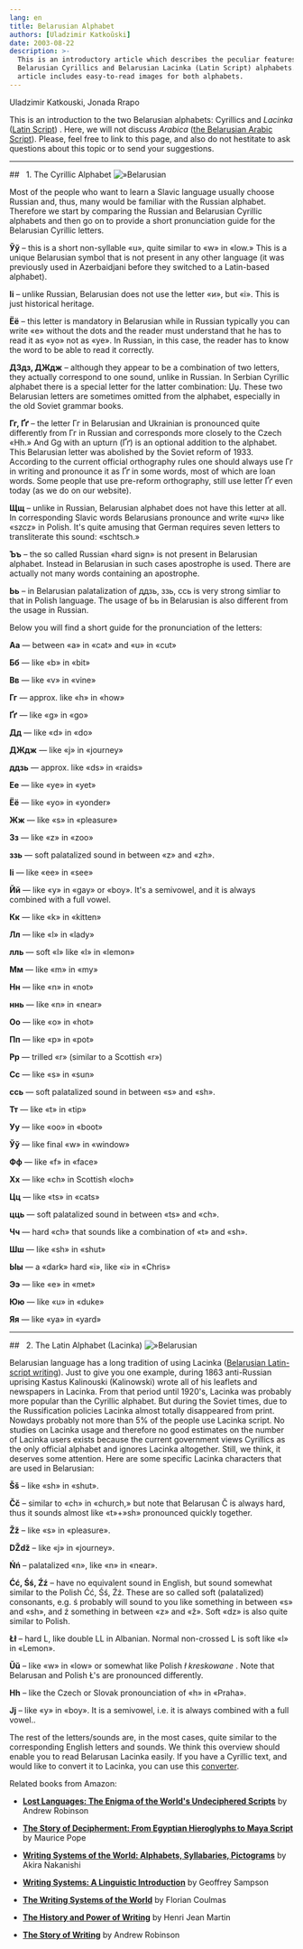 ```yaml
---
lang: en
title: Belarusian Alphabet
authors: [Uladzimir Katkoŭski]
date: 2003-08-22
description: >-
  This is an introductory article which describes the peculiar features of the
  Belarusian Cyrillics and Belarusian Lacinka (Latin Script) alphabets. The
  article includes easy-to-read images for both alphabets.
---
```



Uladzimir Katkouski, Jonada Rrapo

This is an introduction to the two Belarusian alphabets: Cyrillics and  *Lacinka*  (<a href=»articles/art_lac1.html»>Latin Script</a>) . Here, we will not discuss  *Arabica*  (<a href=»articles/art_kitab1_en.html»>the Belarusian Arabic Script</a>). Please, feel free to link to this page, and also do not hestitate to ask questions about this topic or to send your suggestions.

<hr />
##   1. The Cyrillic Alphabet
<img src=»belarusian_alphabet_cyrillic.gif» title=»Belarusian Alphabet (Cyrillics)» width=»565» height=»143» alt=»Belarusian Alphabet (Cyrillics)» />

Most of the people who want to learn a Slavic language usually choose Russian and, thus, many would be familiar with the Russian alphabet. Therefore we start by comparing the Russian and Belarusian Cyrillic alphabets and then go on to provide a short pronunciation guide for the Belarusian Cyrillic letters.

<strong>Ўў</strong> – this is a short non-syllable «u», quite similar to «w» in «low.» This is a unique Belarusian symbol that is not present in any other language (it was previously used in Azerbaidjani before they switched to a Latin-based alphabet).

<strong>Іі</strong> – unlike Russian, Belarusian does not use the letter «и», but «і». This is just historical heritage.

<strong>Ёё</strong> – this letter is mandatory in Belarusian while in Russian typically you can write «e» without the dots and the reader must understand that he has to read it as «yo» not as «ye». In Russian, in this case, the reader has to know the word to be able to read it correctly.

<strong>ДЗдз, ДЖдж</strong> – although they appear to be a combination of two letters, they actually correspond to one sound, unlike in Russian. In Serbian Cyrillic alphabet there is a special letter for the latter combination: Џџ. These two Belarusian letters are sometimes omitted from the alphabet, especially in the old Soviet grammar books.

<strong>Гг, Ґґ</strong> – the letter Гг in Belarusian and Ukrainian is pronounced quite differently from Гг in Russian and corresponds more closely to the Czech «Hh.» And Gg with an upturn (Ґґ) is an optional addition to the alphabet. This Belarusian letter was abolished by the Soviet reform of 1933. According to the current official orthography rules one should always use Гг in writing and pronounce it as Ґґ in some words, most of which are loan words. Some people that use pre-reform orthography, still use letter Ґґ even today (as we do on our website).

<strong>Щщ</strong> – unlike in Russian, Belarusian alphabet does not have this letter at all. In corresponding Slavic words Belarusians pronounce and write «шч» like «szcz» in Polish. It's quite amusing that German requires seven letters to transliterate this sound: «schtsch.»

<strong>Ъъ</strong> – the so called Russian «hard sign» is not present in Belarusian alphabet. Instead in Belarusian in such cases apostrophe is used. There are actually not many words containing an apostrophe.

<strong>Ьь</strong> – in Belarusian palatalization of ддзь, ззь, ссь is very strong simliar to that in Polish language. The usage of Ьь in Belarusian is also different from the usage in Russian.

Below you will find a short guide for the pronunciation of the letters:

<strong>Аа</strong> — between «a» in «cat» and «u» in «cut»

<strong>Бб</strong> — like «b» in «bit»

<strong>Вв</strong> — like «v» in «vine»

<strong>Гг</strong> — approx. like «h» in «how»

<strong>Ґґ</strong> — like «g» in «go»

<strong>Дд</strong> — like «d» in «do»

<strong>ДЖдж</strong> — like «j» in «journey»

<strong>ддзь</strong> — approx. like «ds» in «raids»

<strong>Ее</strong> — like «ye» in «yet»

<strong>Ёё</strong> — like «yo» in «yonder»

<strong>Жж</strong> — like «s» in «pleasure»

<strong>Зз</strong> — like «z» in «zoo»

<strong>ззь</strong> — soft palatalized sound in between «z» and «zh».

<strong>Іі</strong> — like «ee» in «see»

<strong>Йй</strong> — like «y» in «gay» or «boy». It's a semivowel, and it is always combined with a full vowel.

<strong>Кк</strong> — like «k» in «kitten»

<strong>Лл</strong> — like «l» in «lady»

<strong>лль</strong> — soft «l» like «l» in «lemon»

<strong>Мм</strong> — like «m» in «my»

<strong>Нн</strong> — like «n» in «not»

<strong>ннь</strong> — like «n» in «near»

<strong>Оо</strong> — like «o» in «hot»

<strong>Пп</strong> — like «p» in «pot»

<strong>Рр</strong> — trilled «r» (similar to a Scottish «r»)

<strong>Сс</strong> — like «s» in «sun»

<strong>ссь</strong> — soft palatalized sound in between «s» and «sh».

<strong>Тт</strong> — like «t» in «tip»

<strong>Уу</strong> — like «oo» in «boot»

<strong>Ўў</strong> — like final «w» in «window»

<strong>Фф</strong> — like «f» in «face»

<strong>Хх</strong> — like «ch» in Scottish «loch»

<strong>Цц</strong> — like «ts» in «cats»

<strong>цць</strong> — soft palatalized sound in between «ts» and «ch».

<strong>Чч</strong> — hard «ch» that sounds like a combination of «t» and «sh».

<strong>Шш</strong> — like «sh» in «shut»

<strong>Ыы</strong> — a «dark» hard «i», like «i» in «Chris»

<strong>Ээ</strong> — like «e» in «met»

<strong>Юю</strong> — like «u» in «duke»

<strong>Яя</strong> — like «ya» in «yard»

<hr />
##   2. The Latin Alphabet (Lacinka)
<img src=»belarusian_alphabet_latin.gif» title=»Belarusian Alphabet (Latin)» width=»565» height=»143» alt=»Belarusian Alphabet (Latin)» />

Belarusian language has a long tradition of using Lacinka (<a href=»articles/art_lac1.html»>Belarusian Latin-script writing</a>). Just to give you one example, during 1863 anti-Russian uprising Kastus Kalinouski (Kalinowski) wrote all of his leaflets and newspapers in Lacinka. From that period until 1920's, Lacinka was probably more popular than the Cyrillic alphabet. But during the Soviet times, due to the Russification policies Lacinka almost totally disappeared from print. Nowdays probably not more than 5% of the people use Lacinka script. No studies on Lacinka usage and therefore no good estimates on the number of Lacinka users exists because the current government views Cyrillics as the only official alphabet and ignores Lacinka altogether. Still, we think, it deserves some attention. Here are some specific Lacinka characters that are used in Belarusian:

<strong>Šš</strong> – like «sh» in «shut».

<strong>Čč</strong> – similar to «ch» in «church,» but note that Belarusan Č is always hard, thus it sounds almost like «t»+»sh» pronounced quickly together.

<strong>Žž</strong> – like «s» in «pleasure».

<strong>DŽdž</strong> – like «j» in «journey».

<strong>Ńń</strong> – palatalized «n», like «n» in «near».

<strong>Ćć, Śś, Źź</strong> – have no equivalent sound in English, but sound somewhat similar to the Polish Ćć, Śś, Źź. These are so called soft (palatalized) consonants, e.g. ś probably will sound to you like something in between «s» and «sh», and ź something in between «z» and «ž». Soft «dz» is also quite similar to Polish.

<strong>Łł</strong> – hard L, like double LL in Albanian. Normal non-crossed L is soft like «l» in «Lemon».

<strong>Ŭŭ</strong> – like «w» in «low» or somewhat like Polish  *ł kreskowane* . Note that Belarusan and Polish Ł's are pronounced differently.

<strong>Hh</strong> – like the Czech or Slovak pronounciation of «h» in «Praha».

<strong>Jj</strong> – like «y» in «boy». It is a semivowel, i.e. it is always combined with a full vowel..

The rest of the letters/sounds are, in the most cases, quite similar to the corresponding English letters and sounds. We think this overview should enable you to read Belarusan Lacinka easily. If you have a Cyrillic text, and would like to convert it to Lacinka, you can use this <a href=»latin.html»>converter</a>.

Related books from Amazon:

- <strong><a href=»http://www.amazon.com/exec/obidos/ASIN/0071357432/belarusianlan-20»>Lost Languages: The Enigma of the World's Undeciphered Scripts</a></strong> by Andrew Robinson

- <strong><a href=»http://www.amazon.com/exec/obidos/ASIN/050028105X/belarusianlan-20»>The Story of Decipherment: From Egyptian Hieroglyphs to Maya Script</a></strong> by Maurice Pope

- <strong><a href=»http://www.amazon.com/exec/obidos/ASIN/0804816549/belarusianlan-20»>Writing Systems of the World: Alphabets, Syllabaries, Pictograms</a></strong> by Akira Nakanishi

- <strong><a href=»http://www.amazon.com/exec/obidos/ASIN/0804717567/belarusianlan-20»>Writing Systems: A Linguistic Introduction</a></strong> by Geoffrey Sampson

- <strong><a href=»http://www.amazon.com/exec/obidos/ASIN/0631165134/belarusianlan-20»>The Writing Systems of the World</a></strong> by Florian Coulmas

- <strong><a href=»http://www.amazon.com/exec/obidos/ASIN/0226508366/belarusianlan-20»>The History and Power of Writing</a></strong> by Henri Jean Martin

- <strong><a href=»http://www.amazon.com/exec/obidos/ASIN/0500281564/belarusianlan-20»>The Story of Writing</a></strong> by Andrew Robinson

